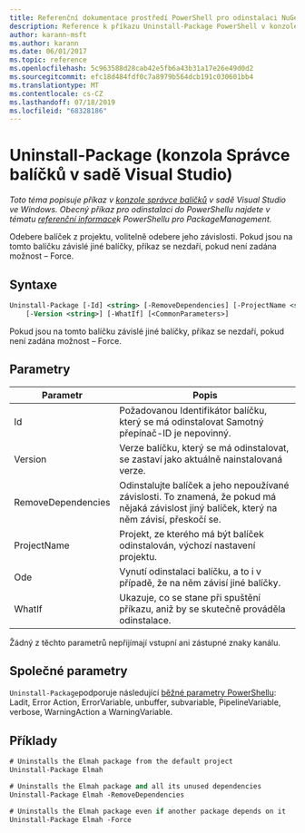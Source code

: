 ```yaml
---
title: Referenční dokumentace prostředí PowerShell pro odinstalaci NuGet
description: Reference k příkazu Uninstall-Package PowerShell v konzole správce balíčků NuGet v aplikaci Visual Studio.
author: karann-msft
ms.author: karann
ms.date: 06/01/2017
ms.topic: reference
ms.openlocfilehash: 5c963588d28cab42e5fb6a43b31a17e26e49d0d2
ms.sourcegitcommit: efc18d484fdf0c7a8979b564dcb191c030601bb4
ms.translationtype: MT
ms.contentlocale: cs-CZ
ms.lasthandoff: 07/18/2019
ms.locfileid: "68328186"
---
```

# <a name="uninstall-package-package-manager-console-in-visual-studio"></a>Uninstall-Package (konzola Správce balíčků v sadě Visual Studio)

*Toto téma popisuje příkaz v [konzole správce balíčků](../../consume-packages/install-use-packages-powershell.md) v sadě Visual Studio ve Windows. Obecný příkaz pro odinstalaci do PowerShellu najdete v tématu [referenční informace](/powershell/module/packagemanagement/?view=powershell-6)k PowerShellu pro PackageManagement.*

Odebere balíček z projektu, volitelně odebere jeho závislosti. Pokud jsou na tomto balíčku závislé jiné balíčky, příkaz se nezdaří, pokud není zadána možnost – Force.

## <a name="syntax"></a>Syntaxe

```ps
Uninstall-Package [-Id] <string> [-RemoveDependencies] [-ProjectName <string>] [-Force]
    [-Version <string>] [-WhatIf] [<CommonParameters>]
```

Pokud jsou na tomto balíčku závislé jiné balíčky, příkaz se nezdaří, pokud není zadána možnost – Force.

## <a name="parameters"></a>Parametry

| Parametr | Popis |
| --- | --- |
| Id | Požadovanou Identifikátor balíčku, který se má odinstalovat Samotný přepínač-ID je nepovinný. |
| Version | Verze balíčku, který se má odinstalovat, se zastaví jako aktuálně nainstalovaná verze. |
| RemoveDependencies | Odinstalujte balíček a jeho nepoužívané závislosti. To znamená, že pokud má nějaká závislost jiný balíček, který na něm závisí, přeskočí se. |
| ProjectName | Projekt, ze kterého má být balíček odinstalován, výchozí nastavení projektu. |
| Ode | Vynutí odinstalaci balíčku, a to i v případě, že na něm závisí jiné balíčky. |
| WhatIf | Ukazuje, co se stane při spuštění příkazu, aniž by se skutečně prováděla odinstalace. |

Žádný z těchto parametrů nepřijímají vstupní ani zástupné znaky kanálu.

## <a name="common-parameters"></a>Společné parametry

`Uninstall-Package`podporuje následující [běžné parametry PowerShellu](http://go.microsoft.com/fwlink/?LinkID=113216): Ladit, Error Action, ErrorVariable, unbuffer, subvariable, PipelineVariable, verbose, WarningAction a WarningVariable.

## <a name="examples"></a>Příklady

```ps
# Uninstalls the Elmah package from the default project
Uninstall-Package Elmah

# Uninstalls the Elmah package and all its unused dependencies
Uninstall-Package Elmah -RemoveDependencies 

# Uninstalls the Elmah package even if another package depends on it
Uninstall-Package Elmah -Force
```
